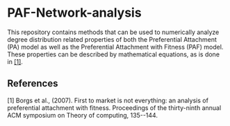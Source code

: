 # PAF-Network-analysis
This repository contains methods that can be used to numerically analyze degree distribution related properties of both the Preferential Attachment (PA) model as well as the Preferential Attachment with Fitness (PAF) model. These properties can be described by mathematical equations, as is done in [[1]](#1).

## References
<a id="1">[1]</a> 
Borgs et al., (2007). 
First to market is not everything: an analysis of preferential attachment with fitness.
Proceedings of the thirty-ninth annual ACM symposium on Theory of computing, 135--144.
